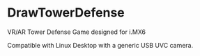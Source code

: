 # DrawTowerDefense
VR/AR Tower Defense Game designed for i.MX6 

Compatible with Linux Desktop with a generic USB UVC camera.
